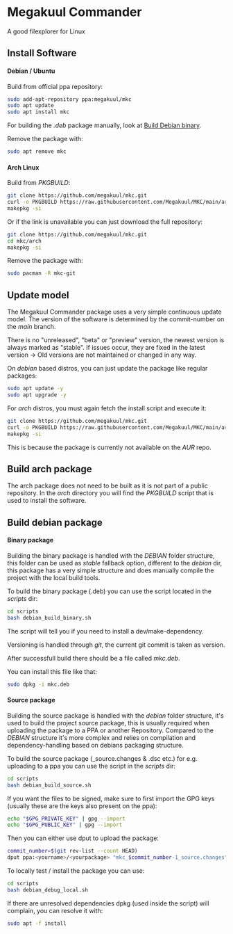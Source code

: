 # Megakuul Commander

A good filexplorer for Linux

## Install Software

#### Debian / Ubuntu

Build from official ppa repository:
```bash
sudo add-apt-repository ppa:megakuul/mkc
sudo apt update
sudo apt install mkc
```

For building the *.deb* package manually, look at [Build Debian binary](####binary-package).

Remove the package with:
```bash
sudo apt remove mkc
```

#### Arch Linux

Build from *PKGBUILD*:
```bash
git clone https://github.com/megakuul/mkc.git 
curl -o PKGBUILD https://raw.githubusercontent.com/Megakuul/MKC/main/arch/PKGBUILD
makepkg -si
```

Or if the link is unavailable you can just download the full repository:
```bash
git clone https://github.com/megakuul/mkc.git
cd mkc/arch
makepkg -si
```

Remove the package with:
```bash
sudo pacman -R mkc-git
```

## Update model

The Megakuul Commander package uses a very simple continuous update model. The version of the software is determined by the commit-number on the *main* branch.

There is no "unreleased", "beta" or "preview" version, the newest version is always marked as "stable". If issues occur, they are fixed in the latest version -> Old versions are not maintained or changed in any way.

On *debian* based distros, you can just update the package like regular packages:
```bash
sudo apt update -y
sudo apt upgrade -y
```

For *arch* distros, you must again fetch the install script and execute it:
```bash
git clone https://github.com/megakuul/mkc.git 
curl -o PKGBUILD https://raw.githubusercontent.com/Megakuul/MKC/main/arch/PKGBUILD
makepkg -si
```
This is because the package is currently not available on the *AUR* repo.

## Build arch package

The arch package does not need to be built as it is not part of a public repository. In the *arch* directory you will find the *PKGBUILD* script that is used to install the software.


## Build debian package

#### Binary package

Building the binary package is handled with the *DEBIAN* folder structure, this folder can be used as *stable* fallback option, different to the *debian* dir, this package has a very simple structure and does manually compile the project with the local build tools.



To build the binary package (.deb) you can use the script located in the *scripts* dir:

```bash
cd scripts
bash debian_build_binary.sh
```

The script will tell you if you need to install a dev/make-dependency.

Versioning is handled through *git*, the current git commit is taken as version.

After successfull build there should be a file called *mkc.deb*.

You can install this file like that:

```bash
sudo dpkg -i mkc.deb
```


#### Source package

Building the source package is handled with the *debian* folder structure, it's used to build the project source package, this is usually required when uploading the package to a PPA or another Repository. Compared to the *DEBIAN* structure it's more complex and relies on compilation and dependency-handling based on debians packaging structure.



To build the source package (_source.changes & .dsc etc.) for e.g. uploading to a ppa you can use the script in the *scripts* dir:

```bash
cd scripts
bash debian_build_source.sh
```

If you want the files to be signed, make sure to first import the GPG keys (usually these are the keys also present on the ppa):

```bash
echo "$GPG_PRIVATE_KEY" | gpg --import
echo "$GPG_PUBLIC_KEY" | gpg --import
```

Then you can either use dput to upload the package:

```bash
commit_number=$(git rev-list --count HEAD)
dput ppa:<yourname>/<yourpackage> "mkc_$commit_number-1_source.changes"
```

To locally test / install the package you can use:

```bash
cd scripts
bash debian_debug_local.sh
```

If there are unresolved dependencies dpkg (used inside the script) will complain, you can resolve it with:

```bash
sudo apt -f install
```
